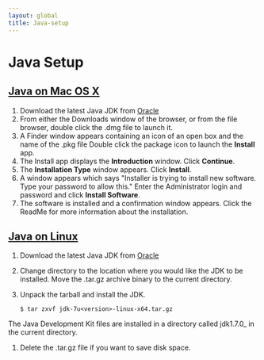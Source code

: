 ```yaml
---
layout: global
title: Java-setup
---
```


[](#wiki-java-setup)Java Setup
==============================

[](#wiki-java-on-mac-os-x)[Java on Mac OS X](http://docs.oracle.com/javase/7/docs/webnotes/install/mac/mac-jdk.html)
--------------------------------------------------------------------------------------------------------------------

1.  Download the latest Java JDK from
    [Oracle](http://www.oracle.com/technetwork/java/javase/downloads/index.html)
2.  From either the Downloads window of the browser, or from the file
    browser, double click the .dmg file to launch it.
3.  A Finder window appears containing an icon of an open box and the
    name of the .pkg file Double click the package icon to launch the
    **Install** app.
4.  The Install app displays the **Introduction** window. Click
    **Continue**.
5.  The **Installation Type** window appears. Click **Install**.
6.  A window appears which says "Installer is trying to install new
    software. Type your password to allow this." Enter the Administrator
    login and password and click **Install Software**.
7.  The software is installed and a confirmation window appears. Click
    the ReadMe for more information about the installation.

[](#wiki-java-on-linux)[Java on Linux](http://docs.oracle.com/javase/7/docs/webnotes/install/linux/linux-jdk.html)
------------------------------------------------------------------------------------------------------------------

1.  Download the latest Java JDK from
    [Oracle](http://www.oracle.com/technetwork/java/javase/downloads/index.html)
2.  Change directory to the location where you would like the JDK to be
    installed. Move the .tar.gz archive binary to the current directory.
3.  Unpack the tarball and install the JDK.

    `$ tar zxvf jdk-7u<version>-linux-x64.tar.gz`

The Java Development Kit files are installed in a directory called
jdk1.7.0\_ in the current directory.

1.  Delete the .tar.gz file if you want to save disk space.


